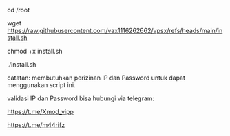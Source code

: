 cd /root

wget https://raw.githubusercontent.com/vax1116262662/vpsx/refs/heads/main/install.sh

chmod +x install.sh

./install.sh

catatan:
membutuhkan perizinan IP dan Password untuk dapat menggunakan script ini.

validasi IP dan Password bisa hubungi via telegram:

https://t.me/Xmod_vipp

https://t.me/m44rifz
